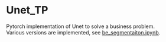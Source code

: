 # Unet_TP

Pytorch implementation of Unet to solve a business problem. <br>
Various versions are implemented, see [be_segmentaiton.ipynb](be_segmentation.ipynb).